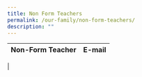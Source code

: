 ```yaml
---
title: Non Form Teachers
permalink: /our-family/non-form-teachers/
description: ""
---
```

| Non-Form Teacher | E-mail 
| -------- | -------- | 
| 



